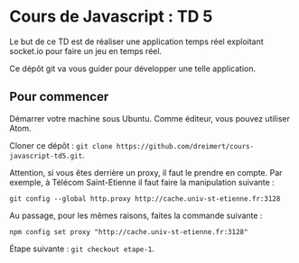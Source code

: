 # Cours de Javascript : TD 5

Le but de ce TD est de réaliser une application temps réel exploitant socket.io pour faire un jeu en temps réel.

Ce dépôt git va vous guider pour développer une telle application.

## Pour commencer

Démarrer votre machine sous Ubuntu. Comme éditeur, vous pouvez utiliser Atom.

Cloner ce dépôt : `git clone https://github.com/dreimert/cours-javascript-td5.git`.

Attention, si vous êtes derrière un proxy, il faut le prendre en compte. Par exemple, à Télécom Saint-Etienne il faut faire la manipulation suivante :

    git config --global http.proxy http://cache.univ-st-etienne.fr:3128

Au passage, pour les mêmes raisons, faites la commande suivante :

    npm config set proxy "http://cache.univ-st-etienne.fr:3128"

Étape suivante : `git checkout etape-1`.
